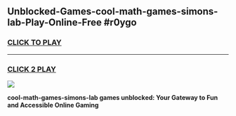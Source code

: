 
## Unblocked-Games-cool-math-games-simons-lab-Play-Online-Free #r0ygo
<h3>
<a href="https://us.freeplayer.one?title=cool-math-games-simons-lab&ref=10M">CLICK TO PLAY</a></h3>
<hr>

<h3>
<a href="https://us.freeplayer.one?title=cool-math-games-simons-lab&ref=10M">CLICK 2 PLAY</a>
  
</h3>

<a href="https://us.freeplayer.one?title=cool-math-games-simons-lab&ref=10M"><img src="https://clearcache.store/games.png"></a>


**cool-math-games-simons-lab games unblocked: Your Gateway to Fun and Accessible Online Gaming**
